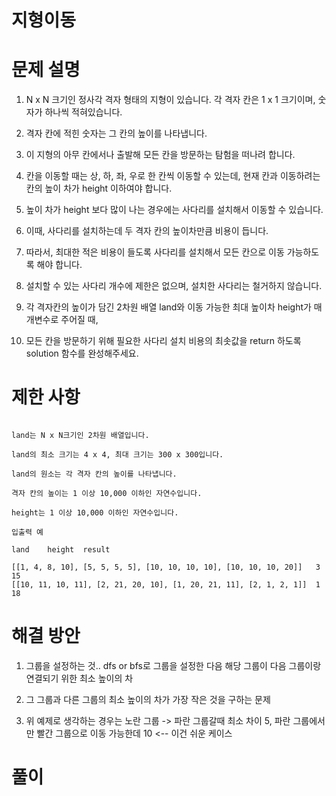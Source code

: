 # 지형이동

# 문제 설명

1. N x N 크기인 정사각 격자 형태의 지형이 있습니다. 각 격자 칸은 1 x 1 크기이며, 숫자가 하나씩 적혀있습니다. 

2. 격자 칸에 적힌 숫자는 그 칸의 높이를 나타냅니다.

3. 이 지형의 아무 칸에서나 출발해 모든 칸을 방문하는 탐험을 떠나려 합니다.

4. 칸을 이동할 때는 상, 하, 좌, 우로 한 칸씩 이동할 수 있는데, 현재 칸과 이동하려는 칸의 높이 차가 height 이하여야 합니다.

5. 높이 차가 height 보다 많이 나는 경우에는 사다리를 설치해서 이동할 수 있습니다.

6. 이때, 사다리를 설치하는데 두 격자 칸의 높이차만큼 비용이 듭니다.

7. 따라서, 최대한 적은 비용이 들도록 사다리를 설치해서 모든 칸으로 이동 가능하도록 해야 합니다.

8. 설치할 수 있는 사다리 개수에 제한은 없으며, 설치한 사다리는 철거하지 않습니다.

9. 각 격자칸의 높이가 담긴 2차원 배열 land와 이동 가능한 최대 높이차 height가 매개변수로 주어질 때,

10. 모든 칸을 방문하기 위해 필요한 사다리 설치 비용의 최솟값을 return 하도록 solution 함수를 완성해주세요.

# 제한 사항

```

land는 N x N크기인 2차원 배열입니다.

land의 최소 크기는 4 x 4, 최대 크기는 300 x 300입니다.

land의 원소는 각 격자 칸의 높이를 나타냅니다.

격자 칸의 높이는 1 이상 10,000 이하인 자연수입니다.

height는 1 이상 10,000 이하인 자연수입니다.

입출력 예

land	height	result

[[1, 4, 8, 10], [5, 5, 5, 5], [10, 10, 10, 10], [10, 10, 10, 20]]	3	15
[[10, 11, 10, 11], [2, 21, 20, 10], [1, 20, 21, 11], [2, 1, 2, 1]]	1	18

```

# 해결 방안

1. 그룹을 설정하는 것.. dfs or bfs로 그룹을 설정한 다음 해당 그룹이 다음 그룹이랑 연결되기 위한 최소 높이의 차

2. 그 그룹과 다른 그룹의 최소 높이의 차가 가장 작은 것을 구하는 문제

3. 위 예제로 생각하는 경우는 노란 그룹 -> 파란 그룹갈때 최소 차이 5, 파란 그룹에서만 빨간 그룹으로 이동 가능한데 10 <-- 이건 쉬운 케이스

# 풀이